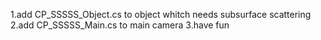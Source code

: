 1.add CP_SSSSS_Object.cs to object whitch needs subsurface scattering
2.add CP_SSSSS_Main.cs to main camera
3.have fun